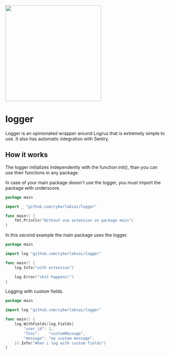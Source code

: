 <img src="https://raw.githubusercontent.com/Yoonit-Labs/android-yoonit-camera/development/logo_cyberlabs.png" width="300">

# logger

Logger is an opinionated wrapper around Logrus that is extremely simple to use. It also has automatic integration with Sentry.

## How it works

The logger initializes independently with the function init(), than you can use their functions in any package.

In case of your main package doesn't use the logger, you must import the package with underscore.
```go
package main

import _ "github.com/cyberlabsai/logger" 

func main() {
    fmt.Println("Without use extension on package main")
}
```

In this second example the main package uses the logger.

```go
package main

import log "github.com/cyberlabsai/logger"

func main() {
    log.Info("with extension")

    log.Error("shit happens!")
}
```

Logging with custom fields.

```go
package main

import log "github.com/cyberlabsai/logger"

func main() {
    log.WithFields(log.Fields{
		"user_id": 1,
		"func":    "customMessage",
		"message": "my custom message",
	}).Info("When i log with custom fields")
}
```